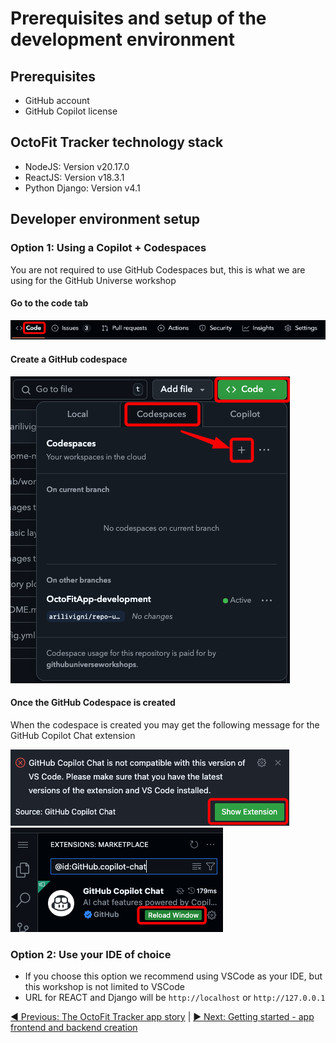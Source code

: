 # Prerequisites and setup of the development environment

## Prerequisites

- GitHub account
- GitHub Copilot license

## OctoFit Tracker technology stack

- NodeJS: Version v20.17.0
- ReactJS: Version v18.3.1
- Python Django: Version v4.1

## Developer environment setup

### Option 1: Using a Copilot + Codespaces

You are not required to use GitHub Codespaces
but, this is what we are using for the GitHub Universe workshop

#### Go to the code tab

![code tab](./2_1_code-tab.png)

#### Create a GitHub codespace

![create a GitHub codespace](./2_2_codespace-create.png)

#### Once the GitHub Codespace is created

When the codespace is created you may get the following message for the GitHub Copilot Chat extension

![show extension](./2_3_codesapce-show-extension.png)</br>
![copilot extension reload](./2_4_codespace-copilot-ext-reload.png)

### Option 2: Use your IDE of choice

- If you choose this option we recommend using VSCode as your IDE, but this workshop is not limited to VSCode
- URL for REACT and Django will be `http://localhost` or `http://127.0.0.1`

[:arrow_backward: Previous: The OctoFit Tracker app story](../1_Story/README.md) | [:arrow_forward: Next: Getting started - app frontend and backend creation](../3_GettingStarted/README.md)
